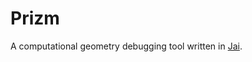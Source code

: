 Prizm
=====

A computational geometry debugging tool written in [Jai](https://youtu.be/TH9VCN6UkyQ).
